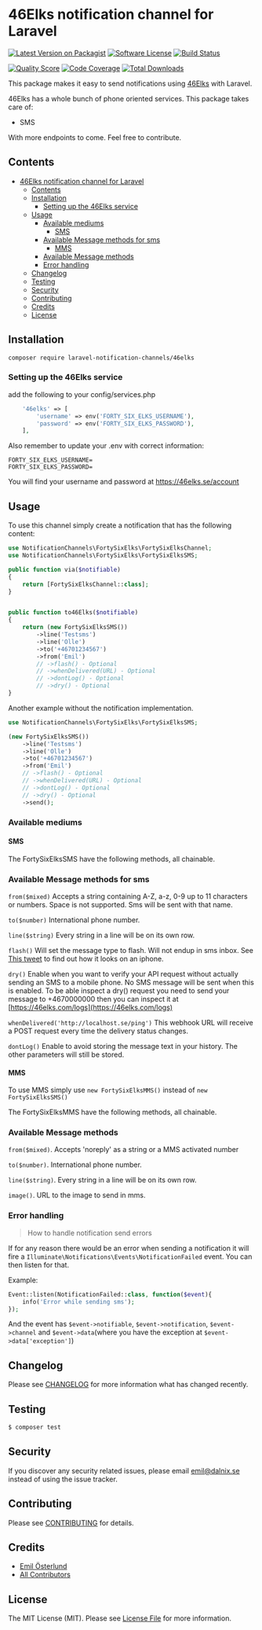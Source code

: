 # 46Elks notification channel for Laravel

[![Latest Version on Packagist](https://img.shields.io/packagist/v/laravel-notification-channels/46Elks.svg?style=flat-square)](https://packagist.org/packages/laravel-notification-channels/46Elks)
[![Software License](https://img.shields.io/badge/license-MIT-brightgreen.svg?style=flat-square)](LICENSE.md)
[![Build Status](https://img.shields.io/travis/laravel-notification-channels/46Elks/master.svg?style=flat-square)](https://travis-ci.org/laravel-notification-channels/46Elks)


[![Quality Score](https://img.shields.io/scrutinizer/g/laravel-notification-channels/46Elks.svg?style=flat-square)](https://scrutinizer-ci.com/g/laravel-notification-channels/46Elks)
[![Code Coverage](https://img.shields.io/scrutinizer/coverage/g/laravel-notification-channels/46Elks/master.svg?style=flat-square)](https://scrutinizer-ci.com/g/laravel-notification-channels/46Elks/?branch=master)
[![Total Downloads](https://img.shields.io/packagist/dt/laravel-notification-channels/46Elks.svg?style=flat-square)](https://packagist.org/packages/laravel-notification-channels/46Elks)

This package makes it easy to send notifications using [46Elks](https://www.46elks.com) with Laravel.




46Elks has a whole bunch of phone oriented services. This package takes care of:
* SMS

With more endpoints to come. Feel free to contribute.  



## Contents

- [46Elks notification channel for Laravel](#46elks-notification-channel-for-laravel)
  - [Contents](#contents)
  - [Installation](#installation)
    - [Setting up the 46Elks service](#setting-up-the-46elks-service)
  - [Usage](#usage)
    - [Available mediums](#available-mediums)
      - [SMS](#sms)
    - [Available Message methods for sms](#available-message-methods-for-sms)
      - [MMS](#mms)
    - [Available Message methods](#available-message-methods)
    - [Error handling](#error-handling)
  - [Changelog](#changelog)
  - [Testing](#testing)
  - [Security](#security)
  - [Contributing](#contributing)
  - [Credits](#credits)
  - [License](#license)


## Installation

```
composer require laravel-notification-channels/46elks
```

### Setting up the 46Elks service


add the following to your config/services.php
``` php
	'46elks' => [
		'username' => env('FORTY_SIX_ELKS_USERNAME'),
		'password' => env('FORTY_SIX_ELKS_PASSWORD'),
	],
```
	
Also remember to update your .env with correct information:
```
FORTY_SIX_ELKS_USERNAME=
FORTY_SIX_ELKS_PASSWORD=
```
You will find your username and password at https://46elks.se/account

## Usage


To use this channel simply create a notification that has the following content:
``` php
use NotificationChannels\FortySixElks\FortySixElksChannel;
use NotificationChannels\FortySixElks\FortySixElksSMS;

public function via($notifiable)
{
    return [FortySixElksChannel::class];
}


public function to46Elks($notifiable)
{
    return (new FortySixElksSMS())
        ->line('Testsms')
        ->line('Olle')
        ->to('+46701234567')
        ->from('Emil')
        // ->flash() - Optional
        // ->whenDelivered(URL) - Optional
        // ->dontLog() - Optional
        // ->dry() - Optional
}
```

Another example without the notification implementation.
``` php
use NotificationChannels\FortySixElks\FortySixElksSMS;

(new FortySixElksSMS())
    ->line('Testsms')
    ->line('Olle')
    ->to('+46701234567')
    ->from('Emil')
    // ->flash() - Optional
    // ->whenDelivered(URL) - Optional
    // ->dontLog() - Optional
    // ->dry() - Optional
    ->send();
```
### Available mediums
#### SMS
The FortySixElksSMS have the following methods, all chainable.
### Available Message methods for sms


``from($mixed)`` Accepts a string containing A-Z, a-z, 0-9 up to 11 characters or numbers. Space is not supported. Sms will be sent with that name.

``to($number)`` International phone number.

``line($string)`` Every string in a line will be on its own row.

``flash()`` Will set the message type to flash. Will not endup in sms inbox. See [This tweet](https://twitter.com/46elks/status/583183559420178432) to find out how it looks on an iphone.

``dry()`` Enable when you want to verify your API request without actually sending an SMS to a mobile phone.
            No SMS message will be sent when this is enabled. To be able inspect a dry() request you need to
            send your message to +4670000000 then you can inspect it at [https://46elks.com/logs](https://46elks.com/logs)

``whenDelivered('http://localhost.se/ping')`` This webhook URL will receive a POST request every time the delivery status changes. 

``dontLog()`` Enable to avoid storing the message text in your history.
               The other parameters will still be stored. 

#### MMS
To use MMS simply use `new FortySixElksMMS()` instead of `new FortySixElksSMS()`

The FortySixElksMMS have the following methods, all chainable.

### Available Message methods


``from($mixed)``. Accepts 'noreply' as a string or a MMS activated number

``to($number)``. International phone number.

``line($string)``. Every string in a line will be on its own row.

``image()``. URL to the image to send in mms.
 

### Error handling
> How to handle notification send errors

If for any reason there would be an error when sending a notification it will fire a 
`Illuminate\Notifications\Events\NotificationFailed` event. You can then listen for that.

Example:
``` php
Event::listen(NotificationFailed::class, function($event){
    info('Error while sending sms');
});
```
And the event has `$event->notifiable`, `$event->notification`, `$event->channel` and `$event->data`(where you have the exception at `$event->data['exception']`)


## Changelog

Please see [CHANGELOG](CHANGELOG.md) for more information what has changed recently.

## Testing

``` bash
$ composer test
```

## Security

If you discover any security related issues, please email emil@dalnix.se instead of using the issue tracker.

## Contributing

Please see [CONTRIBUTING](CONTRIBUTING.md) for details.

## Credits

- [Emil Österlund](https://github.com/larsemil)
- [All Contributors](../../contributors)

## License

The MIT License (MIT). Please see [License File](LICENSE.md) for more information.
